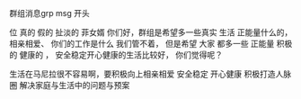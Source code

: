 群组消息grp msg 开头

位 真的  假的 扯淡的  菲女婿   你们好，群组是希望多一些真实 生活  正能量什么的， 相亲相爱、  你们的工作是什么  我们管不着， 但是希望 大家 都多一些 正能量 积极的 健康的 ， 安全稳定开心健康的生活比较好， 你们觉得呢？

生活在马尼拉很不容易啊，要积极向上相亲相爱 安全稳定 开心健康 积极打造人脉圈
解决家庭与生活中的问题与预案
